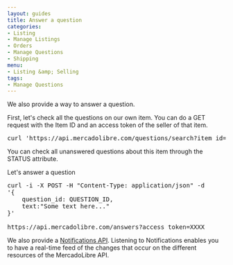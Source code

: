 ```yaml
---
layout: guides
title: Answer a question
categories: 
- Listing
- Manage Listings
- Orders
- Manage Questions
- Shipping
menu: 
- Listing &amp; Selling
tags: 
- Manage Questions
---
```


We also provide a way to answer a question.

First, let's check all the questions on our own item. You can do a GET request with the Item ID and an access token of the seller of that item.

<pre class="terminal">
curl 'https://api.mercadolibre.com/questions/search?item_id=ITEM_ID&amp;access_token=XXXX'
</pre>

You can check all unanswered questions about this item through the STATUS attribute.

Let's answer a question

<pre class="terminal">
curl -i -X POST -H "Content-Type: application/json" -d 
'{
	question_id: QUESTION_ID, 
	text:"Some text here..."
}'

https://api.mercadolibre.com/answers?access_token=XXXX
</pre>

We also provide a [Notifications API](/notifications). Listening to Notifications enables you to have a real-time feed of the changes that occur on the different resources of the MercadoLibre API.